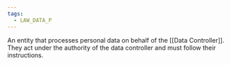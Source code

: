 ```yaml
---
tags:
  - LAW_DATA_P
---
```

An entity that processes personal data on behalf of the [[Data Controller]]. They act under the authority of the data controller and must follow their instructions.
